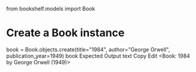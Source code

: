 from bookshelf.models import Book

# Create a Book instance
book = Book.objects.create(title="1984", author="George Orwell", publication_year=1949)
book
Expected Output
text
Copy
Edit
<Book: 1984 by George Orwell (1949)>
